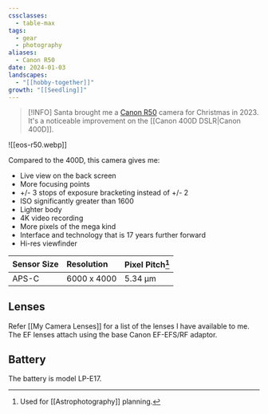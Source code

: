 ```yaml
---
cssclasses:
  - table-max
tags:
  - gear
  - photography
aliases:
  - Canon R50
date: 2024-01-03
landscapes:
  - "[[hobby-together]]"
growth: "[[Seedling]]"
---
```

> [!INFO] Santa brought me a [Canon R50](https://www.canon.com.au/cameras/eos-r50) camera for Christmas in 2023. It's a noticeable improvement on the [[Canon 400D DSLR|Canon 400D]].

![[eos-r50.webp]]


Compared to the 400D, this camera gives me:
- Live view on the back screen
- More focusing points
- +/- 3 stops of exposure bracketing instead of +/- 2
- ISO significantly greater than 1600
- Lighter body
- 4K video recording
- More pixels of the mega kind
- Interface and technology that is 17 years further forward
- Hi-res viewfinder

| Sensor Size | Resolution  | Pixel Pitch[^1] |
| :---------- | :---------- | :-------------- |
| APS-C       | 6000 x 4000 | 5.34 µm         |
## Lenses
Refer [[My Camera Lenses]] for a list of the lenses I have available to me. The EF lenses attach using the base Canon EF-EFS/RF adaptor.
## Battery
The battery is model LP-E17.

[^1]: Used for [[Astrophotography]] planning.